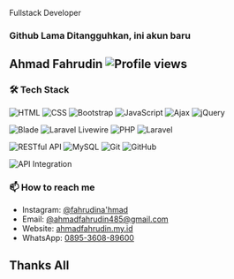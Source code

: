 Fullstack Developer
### Github Lama Ditangguhkan, ini akun baru
## Ahmad Fahrudin ![Profile views](https://komarev.com/ghpvc/?username=ahmad-fahrudin)

### 🛠 Tech Stack 
![HTML](https://img.shields.io/badge/-HTML5-E34F26?style=flat-square&logo=html5&logoColor=white)
![CSS](https://img.shields.io/badge/-CSS3-1572B6?style=flat-square&logo=css3)
![Bootstrap](https://img.shields.io/badge/-Bootstrap-563D7C?style=flat-square&logo=bootstrap)
![JavaScript](https://img.shields.io/badge/-JavaScript-F7DF1E?style=flat-square&logo=javascript&logoColor=black)
![Ajax](https://img.shields.io/badge/-Ajax-005571?style=flat-square&logo=ajax)
![jQuery](https://img.shields.io/badge/-jQuery-0769AD?style=flat-square&logo=jquery&logoColor=white)

![Blade](https://img.shields.io/badge/-Blade%20Engine-FF2D20?style=flat-square&logo=laravel&logoColor=white)
![Laravel Livewire](https://img.shields.io/badge/-Laravel%20Livewire-4E56A6?style=flat-square&logo=laravel&logoColor=white)
![PHP](https://img.shields.io/badge/-PHP-777BB4?style=flat-square&logo=php&logoColor=white)
![Laravel](https://img.shields.io/badge/-Laravel-FF2D20?style=flat-square&logo=laravel&logoColor=white)

![RESTful API](https://img.shields.io/badge/-RESTful%20API-02569B?style=flat-square&logo=rest&logoColor=white)
![MySQL](https://img.shields.io/badge/-MySQL-4479A1?style=flat-square&logo=mysql&logoColor=white)
![Git](https://img.shields.io/badge/-Git-F05032?style=flat-square&logo=git&logoColor=white)
![GitHub](https://img.shields.io/badge/-GitHub-181717?style=flat-square&logo=github)

![API Integration](https://img.shields.io/badge/-API%20Integration-FF9900?style=flat-square&logo=api&logoColor=white)


### 📫 How to reach me

- Instagram: [@fahrudina'hmad](https://www.instagram.com/fahrudinahmad20/)
- Email: [@ahmadfahrudin485@gmail.com](mailto:ahmadfahrudin485@gmail.com)
- Website: [ahmadfahrudin.my.id](https://ahmadfahrudin.my.id/)
- WhatsApp: [0895-3608-89600](https://wa.me/62895360889600)

## Thanks All

